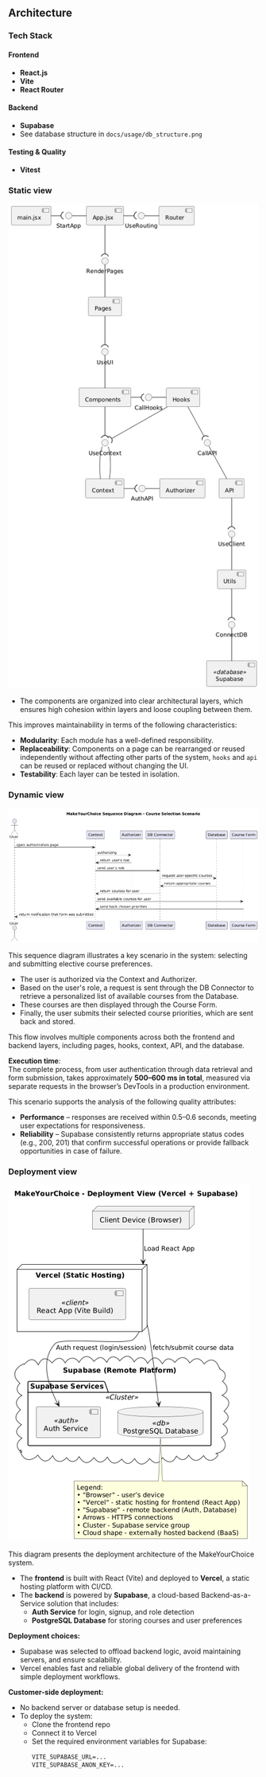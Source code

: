 ## Architecture

### Tech Stack

#### Frontend
- **React.js** 
- **Vite**
- **React Router**

#### Backend
- **Supabase**
- See database structure in `docs/usage/db_structure.png`

#### Testing & Quality 
- **Vitest** 

### Static view

![Component diagram](static-view/component-diagram.png)

- The components are organized into clear architectural layers, which ensures high cohesion within layers and loose coupling between them.


This improves maintainability in terms of the following characteristics:

- **Modularity**: Each module has a well-defined responsibility.
- **Replaceability**: Components on a page can be rearranged or reused independently without affecting other parts of the system, `hooks` and `api` can be reused or replaced without changing the UI.
- **Testability**: Each layer can be tested in isolation.

### Dynamic view

![Sequence Diagram](dynamic-view/sequence-diagram.png)

This sequence diagram illustrates a key scenario in the system: selecting and submitting elective course preferences.

- The user is authorized via the Context and Authorizer.
- Based on the user's role, a request is sent through the DB Connector to retrieve a personalized list of available courses from the Database.
- These courses are then displayed through the Course Form.
- Finally, the user submits their selected course priorities, which are sent back and stored.

This flow involves multiple components across both the frontend and backend layers, including pages, hooks, context, API, and the database.

**Execution time**:  
The complete process, from user authentication through data retrieval and form submission, takes approximately **500–600 ms in total**, measured via separate requests in the browser’s DevTools in a production environment.

This scenario supports the analysis of the following quality attributes:

- **Performance** – responses are received within 0.5–0.6 seconds, meeting user expectations for responsiveness.
- **Reliability** – Supabase consistently returns appropriate status codes (e.g., 200, 201) that confirm successful operations or provide fallback opportunities in case of failure.

### Deployment view

![Deployment Diagram](deployment-view/deployment-view.png)

This diagram presents the deployment architecture of the MakeYourChoice system.

- The **frontend** is built with React (Vite) and deployed to **Vercel**, a static hosting platform with CI/CD.
- The **backend** is powered by **Supabase**, a cloud-based Backend-as-a-Service solution that includes:
    - **Auth Service** for login, signup, and role detection
    - **PostgreSQL Database** for storing courses and user preferences

**Deployment choices:**
- Supabase was selected to offload backend logic, avoid maintaining servers, and ensure scalability.
- Vercel enables fast and reliable global delivery of the frontend with simple deployment workflows.

**Customer-side deployment:**
- No backend server or database setup is needed.
- To deploy the system:
    - Clone the frontend repo
    - Connect it to Vercel
    - Set the required environment variables for Supabase:
      ```env
      VITE_SUPABASE_URL=...
      VITE_SUPABASE_ANON_KEY=...
      ```
